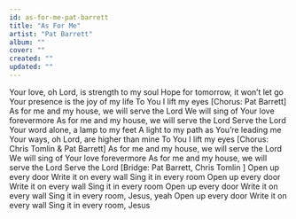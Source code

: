```yaml
---
id: as-for-me-pat-barrett
title: "As For Me"
artist: "Pat Barrett"
album: ""
cover: ""
created: ""
updated: ""
---
```


Your love, oh Lord, is strength to my soul
Hope for tomorrow, it won’t let go
Your presence is the joy of my life
To You I lift my eyes
[Chorus: Pat Barrett]
As for me and my house, we will serve the Lord
We will sing of Your love forevermore
As for me and my house, we will serve the Lord
Serve the Lord
Your word alone, a lamp to my feet
A light to my path as You’re leading me
Your ways, oh Lord, are higher than mine
To You I lift my eyes
[Chorus: Chris Tomlin & Pat Barrett]
As for me and my house, wе will serve the Lord
Wе will sing of Your love forevermore
As for me and my house, we will serve the Lord
Serve the Lord
[Bridge: Pat Barrett, 
Chris Tomlin
]
Open up every door
Write it on every wall
Sing it in every room
Open up every door
Write it on every wall
Sing it in every room
Open up every door
Write it on every wall
Sing it in every room, Jesus, yeah
Open up every door
Write it on every wall
Sing it in every room, Jesus